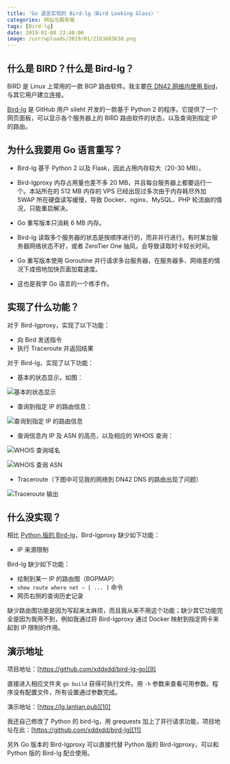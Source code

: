```yaml
---
title: 'Go 语言实现的 Bird-lg（Bird Looking Glass）'
categories: 网站与服务端
tags: [Bird-lg]
date: 2019-01-08 23:40:00
image: /usr/uploads/2019/01/2163803638.png
---
```

什么是 BIRD？什么是 Bird-lg？
--------------------------

BIRD 是 Linux 上常用的一款 BGP 路由软件。我主要[在 DN42 网络内使用 Bird][1]，与其它用户建立连接。

[Bird-lg][2] 是 GitHub 用户 sileht 开发的一款基于 Python 2 的程序。它提供了一个网页面板，可以显示各个服务器上的 BIRD 路由软件的状态，以及查询到指定 IP 的路由。

为什么我要用 Go 语言重写？
----------------------

- Bird-lg 基于 Python 2 以及 Flask，因此占用内存较大（20-30 MB）。

- Bird-lgproxy 内存占用量也差不多 20 MB，并且每台服务器上都要运行一个。本站所在的 512 MB 内存的 VPS 已经出现过多次由于内存耗尽外加 SWAP 所在硬盘读写缓慢，导致 Docker、nginx、MySQL、PHP 轮流崩的情况，只能重启解决。

- Go 重写版本只消耗 6 MB 内存。

- Bird-lg 读取多个服务器的状态是按顺序进行的，而非并行进行。有时某台服务器网络状态不好，或者 ZeroTier One 抽风，会导致读取时卡较长时间。

- Go 重写版本使用 Goroutine 并行请求多台服务器，在服务器多、网络差的情况下成倍地加快页面加载速度。

- 这也是我学 Go 语言的一个练手作。

实现了什么功能？
-------------

对于 Bird-lgproxy，实现了以下功能：

- 向 Bird 发送指令
- 执行 Traceroute 并返回结果

对于 Bird-lg，实现了以下功能：

- 基本的状态显示，如图：

![基本的状态显示][3]

- 查询到指定 IP 的路由信息：

![查询到指定 IP 的路由信息][4]

- 查询信息内 IP 及 ASN 的高亮，以及相应的 WHOIS 查询：

![WHOIS 查询域名][5]

![WHOIS 查询 ASN][6]

- Traceroute（下图中可见我的网络到 DN42 DNS 的路由出现了问题）

![Traceroute 输出][7]

什么没实现？
----------

相比 [Python 版的 Bird-lg][8]，Bird-lgproxy 缺少如下功能：

- IP 来源限制

Bird-lg 缺少如下功能：

- 绘制到某一 IP 的路由图（BGPMAP）
- `show route where net ~ [ ... ]` 命令
- 网页右侧的查询历史记录

缺少路由图功能是因为写起来太麻烦，而且我从来不用这个功能；缺少其它功能完全是因为我用不到，例如我通过将 Bird-lgproxy 通过 Docker 映射到指定网卡来起到 IP 限制的作用。

演示地址
-------

项目地址：[https://github.com/xddxdd/bird-lg-go][9]

直接进入相应文件夹 `go build` 获得可执行文件。用 `-h` 参数来查看可用参数。程序没有配置文件，所有设置通过参数完成。

演示地址：[https://lg.lantian.pub][10]

我还自己修改了 Python 的 bird-lg，用 grequests 加上了并行请求功能，项目地址在此：[https://github.com/xddxdd/bird-lg][11]

另外 Go 版本的 Bird-lgproxy 可以直接代替 Python 版的 Bird-lgproxy，可以和 Python 版的 Bird-lg 配合使用。


  [1]: /article/modify-website/join-dn42-experimental-network.lantian
  [2]: https://github.com/sileht/bird-lg
  [3]: /usr/uploads/2019/01/2163803638.png
  [4]: /usr/uploads/2019/01/3361004803.png
  [5]: /usr/uploads/2019/01/2074591260.png
  [6]: /usr/uploads/2019/01/1327536764.png
  [7]: /usr/uploads/2019/01/408903664.png
  [8]: https://github.com/sileht/bird-lg
  [9]: https://github.com/xddxdd/bird-lg-go
  [10]: https://lg.lantian.pub
  [11]: https://github.com/xddxdd/bird-lg
